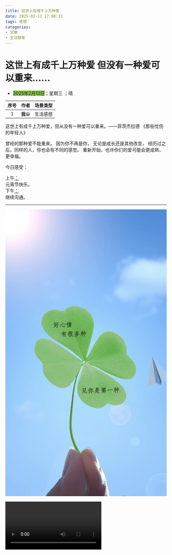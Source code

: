 ```yaml
---
title: 这世上有成千上万种爱 
date: 2025-02-12 17:08:33
tags: 感想
categories: 
- 文章
- 生活随笔
---
```


# **这世上有成千上万种爱 但没有一种爱可以重来......**



- <font style="background-color:#8bc34a">2025年2月12日</font>；<font title="yellow">星期三</font> ；<font title="blue">晴</font>

| 序号 |  作者   | 场景类型 |
| :--: | :-----: | :------: |
|  1   | **我**😀 | 生活感想 |

这世上有成千上万种爱，但从没有一种爱可以重来。——菲茨杰拉德 《那些忧伤的年轻人》

曾经的那种爱不能重来。 因为你不再是你， 无论是成长还是其他改变， 经历过之后，同样的人，你也会有不同的感觉。 重新开始，也许你们的爱可能会更成熟，更幸福。

<span alt="shake">今日感受：</span>

<div alt="timeline">
    <div alt="timenode">
        <div alt="meta"><span alt="btn">上午</span><a href="#">：</a></div>
        <div alt="body">
            元宵节快乐。
        </div>
    </div>
    <div alt="timenode">
        <div alt="meta"><span alt="btn">下午</span><a href="#">：</a></div>
        <div alt="body">
            继续沟通。
        </div>
    </div>
</div>



------------------------------------------------------------------------------------------------------------------------------------------------------------------



![](../pic/yezi.jpg)

<video src="https://myvideo.zhangxiang.xyz/%E5%BD%95%E9%9F%B3.m4a" controls></video>
